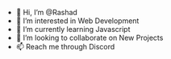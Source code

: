 - 👋 Hi, I’m @Rashad
- 👀 I’m interested in Web Development
- 🌱 I’m currently learning Javascript
- 💞️ I’m looking to collaborate on New Projects
- 📫 Reach me through Discord 

<!---
BlazeRashad/BlazeRashad is a ✨ special ✨ repository because its `README.md` (this file) appears on your GitHub profile.
You can click the Preview link to take a look at your changes.
--->
